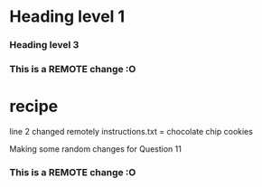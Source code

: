 <h1>Heading level 1</h1>
<h3>Heading level 3</h3>

### This is a REMOTE change :O
# recipe
line 2 changed remotely
instructions.txt = chocolate chip cookies

Making some random changes for Question 11
### This is a REMOTE change :O

